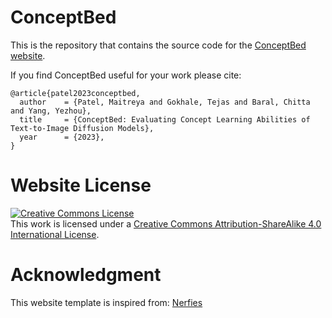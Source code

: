 # ConceptBed

This is the repository that contains the source code for the [ConceptBed website](https://conceptbed.github.io).

If you find ConceptBed useful for your work please cite:
```
@article{patel2023conceptbed,
  author    = {Patel, Maitreya and Gokhale, Tejas and Baral, Chitta and Yang, Yezhou},
  title     = {ConceptBed: Evaluating Concept Learning Abilities of Text-to-Image Diffusion Models},
  year      = {2023},
}
```

# Website License
<a rel="license" href="http://creativecommons.org/licenses/by-sa/4.0/"><img alt="Creative Commons License" style="border-width:0" src="https://i.creativecommons.org/l/by-sa/4.0/88x31.png" /></a><br />This work is licensed under a <a rel="license" href="http://creativecommons.org/licenses/by-sa/4.0/">Creative Commons Attribution-ShareAlike 4.0 International License</a>.

# Acknowledgment
This website template is inspired from: <a href="https://github.com/nerfies/nerfies.github.io">Nerfies</a>